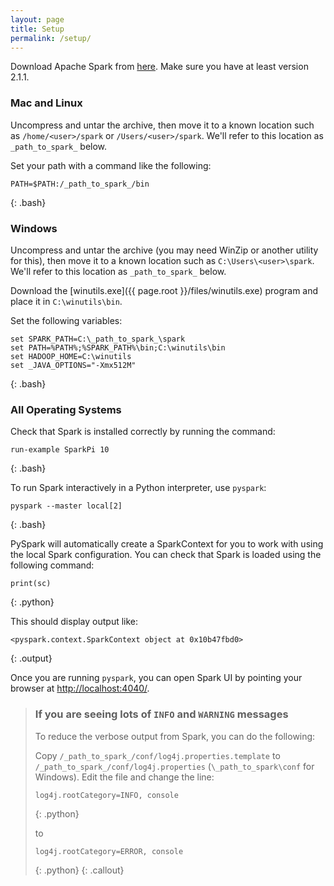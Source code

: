 ```yaml
---
layout: page
title: Setup
permalink: /setup/
---
```

Download Apache Spark from [here](https://spark.apache.org/downloads.html). Make sure you have at least version 2.1.1.

### Mac and Linux

Uncompress and untar the archive, then move it to a known location such as `/home/<user>/spark` or `/Users/<user>/spark`. We'll refer to
this location as `_path_to_spark_` below.

Set your path with a command like the following:

~~~
PATH=$PATH:/_path_to_spark_/bin
~~~
{: .bash}

### Windows

Uncompress and untar the archive (you may need WinZip or another utility for this), then move it to a known location such as 
`C:\Users\<user>\spark`. We'll refer to this location as `_path_to_spark_` below.

Download the [winutils.exe]({{ page.root }}/files/winutils.exe) program and place it in `C:\winutils\bin`.

Set the following variables:

~~~
set SPARK_PATH=C:\_path_to_spark_\spark
set PATH=%PATH%;%SPARK_PATH%\bin;C:\winutils\bin
set HADOOP_HOME=C:\winutils
set _JAVA_OPTIONS="-Xmx512M"
~~~
{: .bash}

### All Operating Systems

Check that Spark is installed correctly by running the command:

~~~
run-example SparkPi 10
~~~
{: .bash}

To run Spark interactively in a Python interpreter, use `pyspark`:

~~~
pyspark --master local[2]
~~~
{: .bash}

PySpark will automatically create a SparkContext for you to work with using the local Spark configuration. You can check that Spark is loaded using
the following command:

~~~
print(sc)
~~~
{: .python}

This should display output like:

~~~
<pyspark.context.SparkContext object at 0x10b47fbd0>
~~~
{: .output}

Once you are running `pyspark`, you can open Spark UI by pointing your browser at [http://localhost:4040/](http://localhost:4040/).

> ### If you are seeing lots of `INFO` and `WARNING` messages
> To reduce the verbose output from Spark, you can do the following:
> 
> Copy `/_path_to_spark_/conf/log4j.properties.template` to `/_path_to_spark_/conf/log4j.properties` (`\_path_to_spark\conf` for Windows). 
> Edit the file and change the line:
> 
> ~~~
> log4j.rootCategory=INFO, console
> ~~~
> {: .python}
> 
> to
> 
> ~~~
> log4j.rootCategory=ERROR, console
> ~~~
> {: .python}
{: .callout}